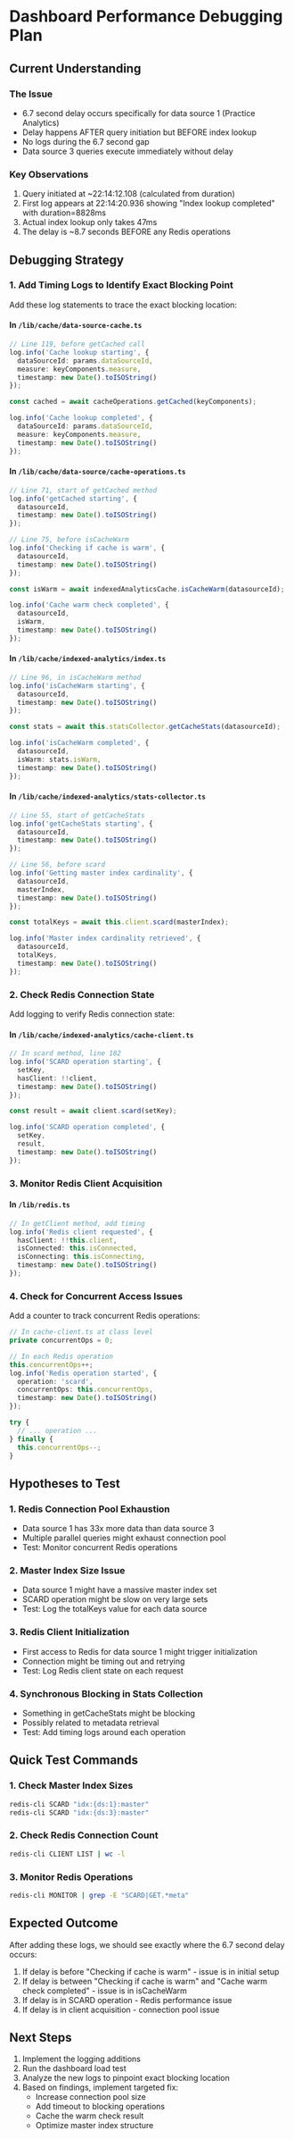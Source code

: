 # Dashboard Performance Debugging Plan

## Current Understanding

### The Issue
- 6.7 second delay occurs specifically for data source 1 (Practice Analytics)
- Delay happens AFTER query initiation but BEFORE index lookup
- No logs during the 6.7 second gap
- Data source 3 queries execute immediately without delay

### Key Observations
1. Query initiated at ~22:14:12.108 (calculated from duration)
2. First log appears at 22:14:20.936 showing "Index lookup completed" with duration=8828ms
3. Actual index lookup only takes 47ms
4. The delay is ~8.7 seconds BEFORE any Redis operations

## Debugging Strategy

### 1. Add Timing Logs to Identify Exact Blocking Point

Add these log statements to trace the exact blocking location:

#### In `/lib/cache/data-source-cache.ts`
```typescript
// Line 119, before getCached call
log.info('Cache lookup starting', {
  dataSourceId: params.dataSourceId,
  measure: keyComponents.measure,
  timestamp: new Date().toISOString()
});

const cached = await cacheOperations.getCached(keyComponents);

log.info('Cache lookup completed', {
  dataSourceId: params.dataSourceId,
  measure: keyComponents.measure,
  timestamp: new Date().toISOString()
});
```

#### In `/lib/cache/data-source/cache-operations.ts`
```typescript
// Line 71, start of getCached method
log.info('getCached starting', {
  datasourceId,
  timestamp: new Date().toISOString()
});

// Line 75, before isCacheWarm
log.info('Checking if cache is warm', {
  datasourceId,
  timestamp: new Date().toISOString()
});

const isWarm = await indexedAnalyticsCache.isCacheWarm(datasourceId);

log.info('Cache warm check completed', {
  datasourceId,
  isWarm,
  timestamp: new Date().toISOString()
});
```

#### In `/lib/cache/indexed-analytics/index.ts`
```typescript
// Line 96, in isCacheWarm method
log.info('isCacheWarm starting', {
  datasourceId,
  timestamp: new Date().toISOString()
});

const stats = await this.statsCollector.getCacheStats(datasourceId);

log.info('isCacheWarm completed', {
  datasourceId,
  isWarm: stats.isWarm,
  timestamp: new Date().toISOString()
});
```

#### In `/lib/cache/indexed-analytics/stats-collector.ts`
```typescript
// Line 55, start of getCacheStats
log.info('getCacheStats starting', {
  datasourceId,
  timestamp: new Date().toISOString()
});

// Line 56, before scard
log.info('Getting master index cardinality', {
  datasourceId,
  masterIndex,
  timestamp: new Date().toISOString()
});

const totalKeys = await this.client.scard(masterIndex);

log.info('Master index cardinality retrieved', {
  datasourceId,
  totalKeys,
  timestamp: new Date().toISOString()
});
```

### 2. Check Redis Connection State

Add logging to verify Redis connection state:

#### In `/lib/cache/indexed-analytics/cache-client.ts`
```typescript
// In scard method, line 182
log.info('SCARD operation starting', {
  setKey,
  hasClient: !!client,
  timestamp: new Date().toISOString()
});

const result = await client.scard(setKey);

log.info('SCARD operation completed', {
  setKey,
  result,
  timestamp: new Date().toISOString()
});
```

### 3. Monitor Redis Client Acquisition

#### In `/lib/redis.ts`
```typescript
// In getClient method, add timing
log.info('Redis client requested', {
  hasClient: !!this.client,
  isConnected: this.isConnected,
  isConnecting: this.isConnecting,
  timestamp: new Date().toISOString()
});
```

### 4. Check for Concurrent Access Issues

Add a counter to track concurrent Redis operations:

```typescript
// In cache-client.ts at class level
private concurrentOps = 0;

// In each Redis operation
this.concurrentOps++;
log.info('Redis operation started', {
  operation: 'scard',
  concurrentOps: this.concurrentOps,
  timestamp: new Date().toISOString()
});

try {
  // ... operation ...
} finally {
  this.concurrentOps--;
}
```

## Hypotheses to Test

### 1. Redis Connection Pool Exhaustion
- Data source 1 has 33x more data than data source 3
- Multiple parallel queries might exhaust connection pool
- Test: Monitor concurrent Redis operations

### 2. Master Index Size Issue
- Data source 1 might have a massive master index set
- SCARD operation might be slow on very large sets
- Test: Log the totalKeys value for each data source

### 3. Redis Client Initialization
- First access to Redis for data source 1 might trigger initialization
- Connection might be timing out and retrying
- Test: Log Redis client state on each request

### 4. Synchronous Blocking in Stats Collection
- Something in getCacheStats might be blocking
- Possibly related to metadata retrieval
- Test: Add timing logs around each operation

## Quick Test Commands

### 1. Check Master Index Sizes
```bash
redis-cli SCARD "idx:{ds:1}:master"
redis-cli SCARD "idx:{ds:3}:master"
```

### 2. Check Redis Connection Count
```bash
redis-cli CLIENT LIST | wc -l
```

### 3. Monitor Redis Operations
```bash
redis-cli MONITOR | grep -E "SCARD|GET.*meta"
```

## Expected Outcome

After adding these logs, we should see exactly where the 6.7 second delay occurs:
1. If delay is before "Checking if cache is warm" - issue is in initial setup
2. If delay is between "Checking if cache is warm" and "Cache warm check completed" - issue is in isCacheWarm
3. If delay is in SCARD operation - Redis performance issue
4. If delay is in client acquisition - connection pool issue

## Next Steps

1. Implement the logging additions
2. Run the dashboard load test
3. Analyze the new logs to pinpoint exact blocking location
4. Based on findings, implement targeted fix:
   - Increase connection pool size
   - Add timeout to blocking operations
   - Cache the warm check result
   - Optimize master index structure
